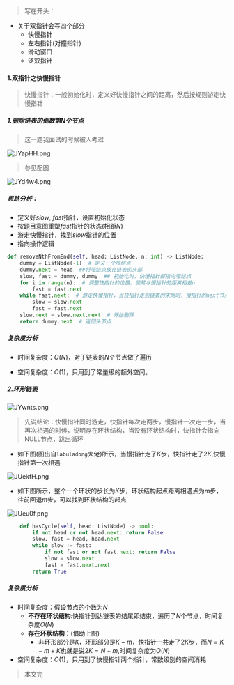 > 写在开头：

- 关于双指针会写四个部分
  - 快慢指针
  - 左右指针(对撞指针)
  -  滑动窗口 
  - 泛双指针

#### 1.双指针之快慢指针

>  快慢指针：一般初始化时，定义好快慢指针之间的距离，然后按规则游走快慢指针

##### 1.删除链表的倒数第N个节点

> 这一题我面试的时候被人考过

![JYapHH.png](https://s1.ax1x.com/2020/04/22/JYapHH.png)

> 参见配图

![JYd4w4.png](https://s1.ax1x.com/2020/04/22/JYd4w4.png)

##### 思路分析：

- 定义好$slow$, $fast$指针，设置初始化状态
- 按题目意图重塑$fast$指针的状态(相距$N$)
- 游走快慢指针，找到$slow$指针的位置
- 指向操作逻辑

```python
def removeNthFromEnd(self, head: ListNode, n: int) -> ListNode:
    dummy = ListNode(-1)  # 定义一个哑结点
    dummy.next = head  ##将哑结点放在链表的头部
    slow, fast = dummy, dummy  ## 初始化时，快慢指针都指向哑结点
    for i in range(n):  # 调整快指针的位置，使其与慢指针的距离相差n
        fast = fast.next
    while fast.next:  # 游走快慢指针，当快指针走到链表的末尾时，慢指针的next节点指向的是待删除的节点
        slow = slow.next
        fast = fast.next
    slow.next = slow.next.next  # 开始删除
    return dummy.next  # 返回头节点
```

##### 复杂度分析

- 时间复杂度：$O(N)$，对于链表的$N$个节点做了遍历

- 空间复杂度：$O(1)$，只用到了常量级的额外空间。

##### 2.环形链表

![JYwnts.png](https://s1.ax1x.com/2020/04/22/JYwnts.png)



> 先说结论：快慢指针同时游走，快指针每次走两步，慢指针一次走一步，当再次相遇的时候，说明存在环状结构，当没有环状结构时，快指针会指向NULL节点，跳出循环

- 如下图(图出自`labuladong`大佬)所示，当慢指针走了$K$步，快指针走了$2K$,快慢指针第一次相遇



![JUekfH.png](https://s1.ax1x.com/2020/04/22/JUekfH.png)



- 如下图所示，整个一个环状的步长为$K$步，环状结构起点距离相遇点为$m$步，往前回退$m$步，可以找到环状结构的起点

![JUeu0f.png](https://s1.ax1x.com/2020/04/22/JUeu0f.png)



```python
    def hasCycle(self, head: ListNode) -> bool:
        if not head or not head.next: return False
        slow, fast = head, head.next
        while slow != fast:
            if not fast or not fast.next: return False
            slow = slow.next
            fast = fast.next.next
        return True
```

##### 复杂度分析

- 时间复杂度：假设节点的个数为$N$
  - **不存在环状结构**:快指针到达链表的结尾即结束，遍历了$N$个节点，时间复杂度$O(N)$
  - **存在环状结构**：(借助上图)
    - 非环形部分是$K$，环形部分是$K-m$，快指针一共走了$2K$步，而$N=K-m+K$也就是说$2K=N+m$,时间复杂度为$O(N)$
- 空间复杂度：$O(1)$，只用到了快慢指针两个指针，常数级别的空间消耗

> 本文完

